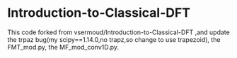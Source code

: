 # Introduction-to-Classical-DFT

This code forked from vsermoud/Introduction-to-Classical-DFT ,and update the trpaz bug(my scipy==1.14.0,no trapz,so change to use trapezoid), the FMT_mod.py, the MF_mod_conv1D.py.
